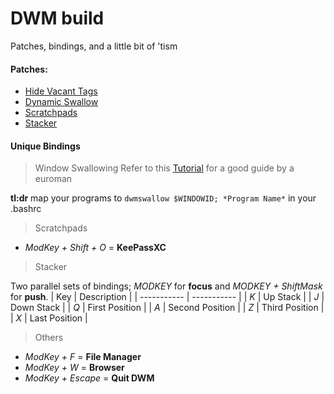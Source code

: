 # DWM build
Patches, bindings, and a little bit of 'tism

#### Patches:
- [Hide Vacant Tags](https://dwm.suckless.org/patches/hide_vacant_tags/)
- [Dynamic Swallow](https://dwm.suckless.org/patches/dynamicswallow/)
- [Scratchpads](https://dwm.suckless.org/patches/scratchpads/)
- [Stacker](https://dwm.suckless.org/patches/stacker/)

#### Unique Bindings
> Window Swallowing
Refer to this [Tutorial](https://www.youtube.com/watch?v=iB4aBY0H_oI) for a good guide by a euroman

**tl:dr**
map your programs to `dwmswallow $WINDOWID; *Program Name*` in your .bashrc

> Scratchpads
- _ModKey + Shift + O_ = **KeePassXC**

> Stacker

Two parallel sets of bindings; _MODKEY_ for **focus** and _MODKEY + ShiftMask_ for **push**.
| Key | Description |
| ----------- | ----------- |
| *K* | Up Stack |
| *J* | Down Stack |
| *Q* | First Position |
| *A* | Second Position |
| *Z* | Third Position |
| *X* | Last Position |

> Others
- _ModKey + F_ = **File Manager**
- _ModKey + W_ = **Browser**
- _ModKey + Escape_ = **Quit DWM**
